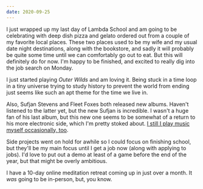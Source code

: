 ```yaml
---
date: 2020-09-25
---
```


I just wrapped up my last day of Lambda School and am going to be celebrating with deep dish pizza and gelato ordered out from a couple of my favorite local places. These two places used to be my wife and my usual date night destinations, along with the bookstore, and sadly it will probably be quite some time until we can comfortably go out to eat. But this will definitely do for now. I'm happy to be finished, and excited to really dig into the job search on Monday.

I just started playing _Outer Wilds_ and am loving it. Being stuck in a time loop in a tiny universe trying to study history to prevent the world from ending just seems like such an apt theme for the time we live in.

Also, Sufjan Stevens and Fleet Foxes both released new albums. Haven't listened to the latter yet, but the new Sufjan is incredible. I wasn't a huge fan of his last album, but this new one seems to be somewhat of a return to his more electronic side, which I'm pretty stoked about. [I still I play music myself occasionally, too](https://twitter.com/JuneBash/status/1309600835412795393).

Side projects went on hold for awhile so I could focus on finishing school, but they'll be my main focus until I get a job now (along with applying to jobs). I'd love to put out a demo at least of a game before the end of the year, but that might be overly ambitious.

I have a 10-day online meditation retreat coming up in just over a month. It _was_ going to be in-person, but, you know.
